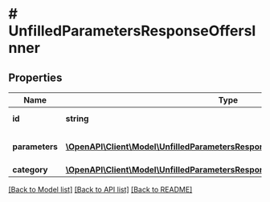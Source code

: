 # # UnfilledParametersResponseOffersInner

## Properties

Name | Type | Description | Notes
------------ | ------------- | ------------- | -------------
**id** | **string** | Identifier of the offer. | [optional]
**parameters** | [**\OpenAPI\Client\Model\UnfilledParametersResponseOffersInnerParametersInner[]**](UnfilledParametersResponseOffersInnerParametersInner.md) | List of unfilled parameters. | [optional]
**category** | [**\OpenAPI\Client\Model\UnfilledParametersResponseOffersInnerCategory**](UnfilledParametersResponseOffersInnerCategory.md) |  | [optional]

[[Back to Model list]](../../README.md#models) [[Back to API list]](../../README.md#endpoints) [[Back to README]](../../README.md)
